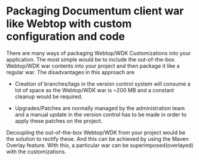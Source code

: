 # Packaging Documentum client war like Webtop with custom configuration and code
There are many ways of packaging Webtop/WDK Customizations into your application. The most simple would be to include the out-of-the-box Webtop/WDK war contents into your project and then package it like a regular war. The disadvantages in this approach are

- Creation of branches/tags in the version control system will consume a lot of space as the Webtop/WDK war is ~200 MB and a constant cleanup would be required.

- Upgrades/Patches are normally managed by the administration team and a manual update in the version control has to be made in order to apply these patches on the project.

Decoupling the out-of-the-box Webtop/WDK from your project would be the solution to rectify these. And this can be achieved by using the Maven Overlay feature. With this, a particular war can be superimposed(overlayed) with the customizations.
